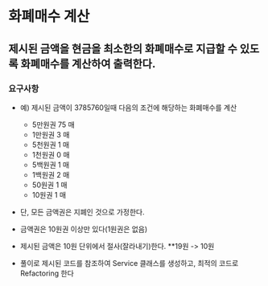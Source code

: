 # 화폐매수 계산

## 제시된 금액을 현금을 최소한의 화폐매수로 지급할 수 있도록 화폐매수를 계산하여 출력한다.

### 요구사항
* 예) 제시된 금액이 3785760일때 다음의 조건에 해당하는 화폐매수를 계산
	* 5만원권 75 매
	* 1만원권 3 매
	* 5천원권 1 매
	* 1천원권 0 매
	* 5백원권 1 매
	* 1백원권 2 매
	* 50원권 1 매
	* 10원권 1 매

* 단, 모든 금액권은 지폐인 것으로 가정한다.
* 금액권은 10원권 이상만 있다(1원권은 없음)
* 제시된 금액은 10원 단위에서 절사(잘라내기)한다. **19원 -> 10원

* 풀이로 제시된 코드를 참조하여 Service 클래스를 생성하고, 최적의 코드로 Refactoring 한다